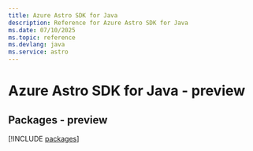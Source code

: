 ```yaml
---
title: Azure Astro SDK for Java
description: Reference for Azure Astro SDK for Java
ms.date: 07/10/2025
ms.topic: reference
ms.devlang: java
ms.service: astro
---
```

# Azure Astro SDK for Java - preview
## Packages - preview
[!INCLUDE [packages](astro-index.md)]
